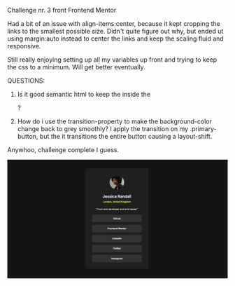 Challenge nr. 3 front Frontend Mentor

Had a bit of an issue with align-items:center, because it kept cropping the links to the smallest possible size. Didn't quite figure out why, but ended ut using margin:auto instead to center the links and keep the scaling fluid and responsive. 

Still really enjoying setting up all my variables up front and trying to keep the css to a minimum. Will get better eventually. 

QUESTIONS: 
1. Is it good semantic html to keep the <a> inside the <p>?
2. How do i use the transition-property to make the background-color change back to grey smoothly? I apply the transition on my .primary-button, but the it transitions the entire button causing a layout-shift. 

Anywhoo, challenge complete I guess. 


![](./screenshot.png)


